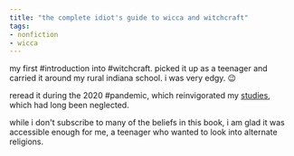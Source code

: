 ```yaml
---
title: "the complete idiot's guide to wicca and witchcraft"
tags:
- nonfiction
- wicca
---
```


my first #introduction into #witchcraft. picked it up as a teenager and carried it around my rural indiana school. i was very edgy. 😉

reread it during the 2020 #pandemic, which reinvigorated my [studies](study.md), which had long been neglected.

while i don't subscribe to many of the beliefs in this book, i am glad it was accessible enough for me, a teenager who wanted to look into alternate religions.